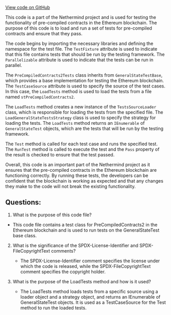 [View code on GitHub](https://github.com/NethermindEth/nethermind/src/Nethermind/Ethereum.Blockchain.Test/PreCompiledContracts2Tests.cs)

This code is a part of the Nethermind project and is used for testing the functionality of pre-compiled contracts in the Ethereum blockchain. The purpose of this code is to load and run a set of tests for pre-compiled contracts and ensure that they pass. 

The code begins by importing the necessary libraries and defining the namespace for the test file. The `TestFixture` attribute is used to indicate that this file contains tests that should be run by the testing framework. The `Parallelizable` attribute is used to indicate that the tests can be run in parallel. 

The `PreCompiledContracts2Tests` class inherits from `GeneralStateTestBase`, which provides a base implementation for testing the Ethereum blockchain. The `TestCaseSource` attribute is used to specify the source of the test cases. In this case, the `LoadTests` method is used to load the tests from a file named `stPreCompiledContracts2`. 

The `LoadTests` method creates a new instance of the `TestsSourceLoader` class, which is responsible for loading the tests from the specified file. The `LoadGeneralStateTestsStrategy` class is used to specify the strategy for loading the tests. The `LoadTests` method returns an `IEnumerable` of `GeneralStateTest` objects, which are the tests that will be run by the testing framework. 

The `Test` method is called for each test case and runs the specified test. The `RunTest` method is called to execute the test and the `Pass` property of the result is checked to ensure that the test passed. 

Overall, this code is an important part of the Nethermind project as it ensures that the pre-compiled contracts in the Ethereum blockchain are functioning correctly. By running these tests, the developers can be confident that the blockchain is working as expected and that any changes they make to the code will not break the existing functionality.
## Questions: 
 1. What is the purpose of this code file?
   - This code file contains a test class for PreCompiledContracts2 in the Ethereum blockchain and is used to run tests on the GeneralStateTest base class.

2. What is the significance of the SPDX-License-Identifier and SPDX-FileCopyrightText comments?
   - The SPDX-License-Identifier comment specifies the license under which the code is released, while the SPDX-FileCopyrightText comment specifies the copyright holder.

3. What is the purpose of the LoadTests method and how is it used?
   - The LoadTests method loads tests from a specific source using a loader object and a strategy object, and returns an IEnumerable of GeneralStateTest objects. It is used as a TestCaseSource for the Test method to run the loaded tests.